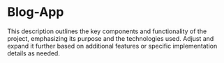 # Blog-App
This description outlines the key components and functionality of the project, emphasizing its purpose and the technologies used. Adjust and expand it further based on additional features or specific implementation details as needed.
